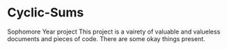 # Cyclic-Sums
Sophomore Year project 
This project is a vairety of valuable and valueless documents and pieces of code. There are some okay things present.
